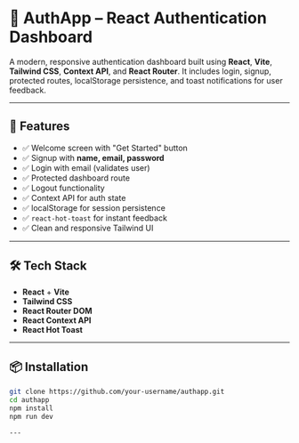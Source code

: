 # 🔐 AuthApp – React Authentication Dashboard

A modern, responsive authentication dashboard built using **React**, **Vite**, **Tailwind CSS**, **Context API**, and **React Router**. It includes login, signup, protected routes, localStorage persistence, and toast notifications for user feedback.

---

## 🚀 Features

- ✅ Welcome screen with "Get Started" button
- ✅ Signup with **name, email, password**
- ✅ Login with email (validates user)
- ✅ Protected dashboard route
- ✅ Logout functionality
- ✅ Context API for auth state
- ✅ localStorage for session persistence
- ✅ `react-hot-toast` for instant feedback
- ✅ Clean and responsive Tailwind UI

---

## 🛠️ Tech Stack

- **React** + **Vite**
- **Tailwind CSS**
- **React Router DOM**
- **React Context API**
- **React Hot Toast**

---

## 📦 Installation

```bash
git clone https://github.com/your-username/authapp.git
cd authapp
npm install
npm run dev

---


